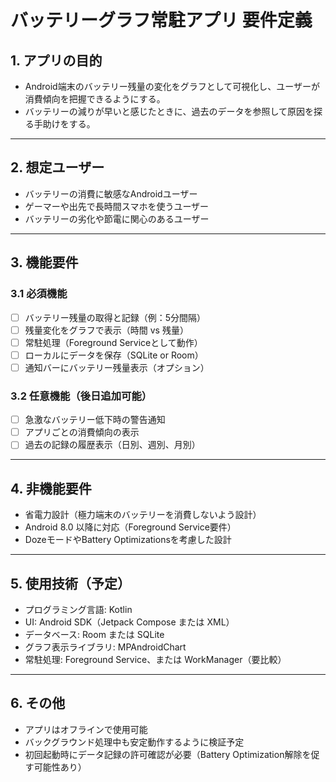 # バッテリーグラフ常駐アプリ 要件定義

## 1. アプリの目的

- Android端末のバッテリー残量の変化をグラフとして可視化し、ユーザーが消費傾向を把握できるようにする。
- バッテリーの減りが早いと感じたときに、過去のデータを参照して原因を探る手助けをする。

---

## 2. 想定ユーザー

- バッテリーの消費に敏感なAndroidユーザー
- ゲーマーや出先で長時間スマホを使うユーザー
- バッテリーの劣化や節電に関心のあるユーザー

---

## 3. 機能要件

### 3.1 必須機能

- [ ] バッテリー残量の取得と記録（例：5分間隔）
- [ ] 残量変化をグラフで表示（時間 vs 残量）
- [ ] 常駐処理（Foreground Serviceとして動作）
- [ ] ローカルにデータを保存（SQLite or Room）
- [ ] 通知バーにバッテリー残量表示（オプション）

### 3.2 任意機能（後日追加可能）

- [ ] 急激なバッテリー低下時の警告通知
- [ ] アプリごとの消費傾向の表示
- [ ] 過去の記録の履歴表示（日別、週別、月別）

---

## 4. 非機能要件

- 省電力設計（極力端末のバッテリーを消費しないよう設計）
- Android 8.0 以降に対応（Foreground Service要件）
- DozeモードやBattery Optimizationsを考慮した設計

---

## 5. 使用技術（予定）

- プログラミング言語: Kotlin
- UI: Android SDK（Jetpack Compose または XML）
- データベース: Room または SQLite
- グラフ表示ライブラリ: MPAndroidChart
- 常駐処理: Foreground Service、または WorkManager（要比較）

---

## 6. その他

- アプリはオフラインで使用可能
- バックグラウンド処理中も安定動作するように検証予定
- 初回起動時にデータ記録の許可確認が必要（Battery Optimization解除を促す可能性あり）

